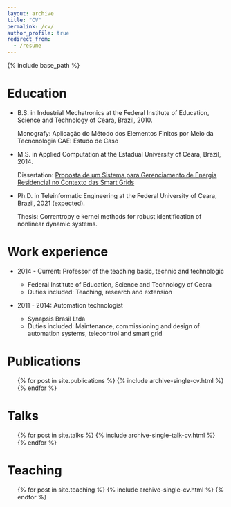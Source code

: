 ```yaml
---
layout: archive
title: "CV"
permalink: /cv/
author_profile: true
redirect_from:
  - /resume
---
```


{% include base_path %}


Education
======
* B.S. in Industrial Mechatronics at the Federal Institute of Education, Science and Technology of Ceara, Brazil, 2010.
  
  Monografy: Aplicação do Método dos Elementos Finitos por Meio da Tecnonologia CAE: Estudo de Caso
  
* M.S. in Applied Computation at the Estadual University of Ceara, Brazil, 2014.
  
  Dissertation: [Proposta de um Sistema para Gerenciamento de Energia Residencial no Contexto das Smart Grids](https://href.li/?http://www.uece.br/mpcomp/index.php/arquivos/doc_view/383-?tmpl=component&format=raw)

* Ph.D. in Teleinformatic Engineering at the Federal University of Ceara, Brazil, 2021 (expected).
  
  Thesis: Correntropy e kernel methods for robust identification of nonlinear dynamic systems.

Work experience
======
* 2014 - Current: Professor of the teaching basic, technic and technologic
  * Federal Institute of Education, Science and Technology of Ceara
  * Duties included: Teaching, research and extension

* 2011 - 2014: Automation technologist
  * Synapsis Brasil Ltda
  * Duties included: Maintenance, commissioning and design of automation systems, telecontrol and smart grid

Publications
======
  <ul>{% for post in site.publications %}
    {% include archive-single-cv.html %}
  {% endfor %}</ul>
  
Talks
======
  <ul>{% for post in site.talks %}
    {% include archive-single-talk-cv.html %}
  {% endfor %}</ul>
  
Teaching
======
  <ul>{% for post in site.teaching %}
    {% include archive-single-cv.html %}
  {% endfor %}</ul>
